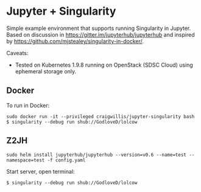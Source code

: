 # Jupyter + Singularity

Simple example environment that supports running Singularity in Jupyter. 
Based on discussion in https://gitter.im/jupyterhub/jupyterhub and inspired by https://github.com/mjstealey/singularity-in-docker/.

Caveats:
* Tested on Kubernetes 1.9.8 running on OpenStack (SDSC Cloud) using ephemeral storage only.

## Docker
To run in Docker:

```
sudo docker run -it --privileged craigwillis/jupyter-singularity bash
$ singularity --debug run shub://GodloveD/lolcow
```


## Z2JH
```
sudo helm install jupyterhub/jupyterhub --version=v0.6 --name=test --namespace=test -f config.yaml
```

Start server, open terminal:

```
$ singularity --debug run shub://GodloveD/lolcow
```
